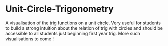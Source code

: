# Unit-Circle-Trigonometry

A visualisation of the trig functions on a unit circle.
Very useful for students to build a strong intuition about the relation of trig with circles and should be accessible to all students just beginning first year trig.
More such visualisations to come !
